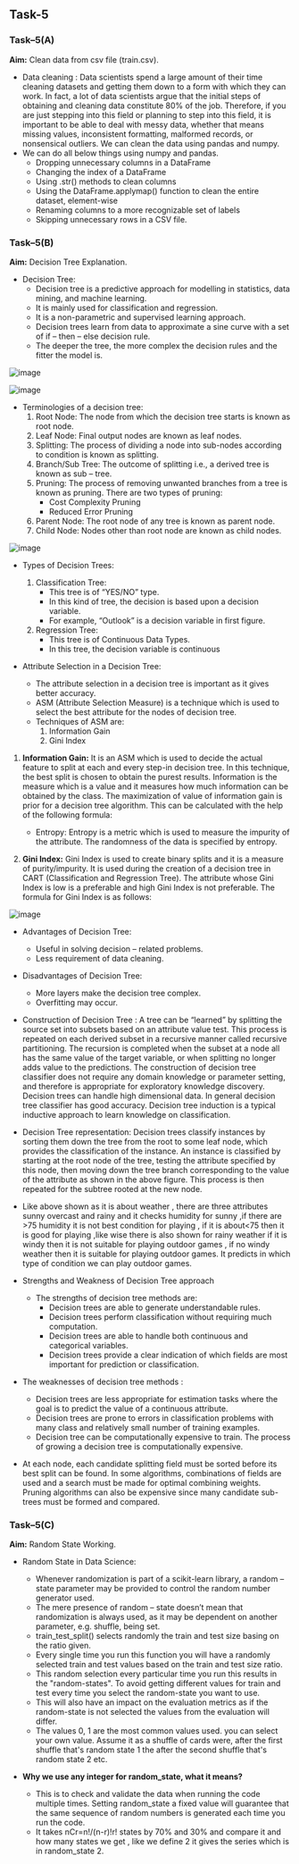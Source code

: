## Task-5

### Task–5(A)

**Aim:** Clean data from csv file (train.csv).

-   Data cleaning : Data scientists spend a large amount of their time cleaning datasets and getting them down to a form with which they can work. In fact, a lot of data scientists argue that the initial steps of obtaining and cleaning data constitute 80% of the job.
Therefore, if you are just stepping into this field or planning to step into this field, it is important to be able to deal with messy data, whether that means missing values, inconsistent formatting, malformed records, or nonsensical outliers. We can clean the data using pandas and numpy.
-   We can do all below things using numpy and pandas.
    *   Dropping unnecessary columns in a DataFrame
    *   Changing the index of a DataFrame
    *   Using .str() methods to clean columns
    *   Using the DataFrame.applymap() function to clean the entire dataset, element-wise
    *   Renaming columns to a more recognizable set of labels
    *   Skipping unnecessary rows in a CSV file.


### Task–5(B)

**Aim:** Decision Tree Explanation.
-   Decision Tree:
    *   Decision tree is a predictive approach for modelling in statistics, data mining, and machine learning.
    *   It is mainly used for classification and regression.
    *   It is a non-parametric and supervised learning approach.
    *   Decision trees learn from data to approximate a sine curve with a set of if – then – else decision rule.
    *   The deeper the tree, the more complex the decision rules and the fitter the model is.

![image](https://user-images.githubusercontent.com/72680045/120965573-b158e100-c782-11eb-91bd-03e5c1251654.png)

![image](https://user-images.githubusercontent.com/72680045/120966756-4d371c80-c784-11eb-921d-df138c0dbb78.png)


-   Terminologies of a decision tree:
    1.	Root Node: The node from which the decision tree starts is known as root node.
    2.	Leaf Node: Final output nodes are known as leaf nodes.
    3.	Splitting: The process of dividing a node into sub-nodes according to condition is known as splitting.
    4.	Branch/Sub Tree: The outcome of splitting i.e., a derived tree is known as sub – tree.
    5.	Pruning: The process of removing unwanted branches from a tree is known as pruning. There are two types of pruning: 
        *   Cost Complexity Pruning
        *   Reduced Error Pruning
    6.	Parent Node: The root node of any tree is known as parent node.
    7.	Child Node: Nodes other than root node are known as child nodes.

![image](https://user-images.githubusercontent.com/72680045/120965692-d8afae00-c782-11eb-8214-86840b6bb107.png)


-   Types of Decision Trees:
    1.	Classification Tree:
        *   This tree is of “YES/NO” type.
        *   In this kind of tree, the decision is based upon a decision variable. 
        *   For example, “Outlook” is a decision variable in first figure.
    2.	Regression Tree:
        *   This tree is of Continuous Data Types.
        *   In this tree, the decision variable is continuous 

-   Attribute Selection in a Decision Tree:
    *   The attribute selection in a decision tree is important as it gives better accuracy. 
    *   ASM (Attribute Selection Measure) is a technique which is used to select the best attribute for the nodes of decision tree. 
    *   Techniques of ASM are:
        1.	Information Gain
        2.	Gini Index

1.  **Information Gain:** It is an ASM which is used to decide the actual feature to split at each and every step-in decision tree. In this technique, the best split is chosen to obtain the purest results. Information is the measure which is a value and it measures how much information can be obtained by the class. The maximization of value of information gain is prior for a decision tree algorithm. This can be calculated with the help of the following formula:

    -   Entropy: Entropy is a metric which is used to measure the impurity of the attribute.  The randomness of the data is specified by entropy.
    
2.  **Gini Index:** Gini Index is used to create binary splits and it is a measure of purity/impurity. It is used during the creation of a decision tree in CART (Classification and Regression Tree). The attribute whose Gini Index is low is a preferable and high Gini Index is not preferable. The formula for Gini Index is as follows:

![image](https://user-images.githubusercontent.com/72680045/120965784-f54be600-c782-11eb-874c-74421f1e9815.png)

-   Advantages of Decision Tree:
    *   Useful in solving decision – related problems.
    *   Less requirement of data cleaning.

-   Disadvantages of Decision Tree:
    *   More layers make the decision tree complex.
    *   Overfitting may occur.

-   Construction of Decision Tree : A tree can be “learned” by splitting the source set into subsets based on an attribute value test. This process is repeated on each derived subset in a recursive manner called recursive partitioning. The recursion is completed when the subset at a node all has the same value of the target variable, or when splitting no longer adds value to the predictions. The construction of decision tree classifier does not require any domain knowledge or parameter setting, and therefore is appropriate for exploratory knowledge discovery. Decision trees can handle high dimensional data. In general decision tree classifier has good accuracy. Decision tree induction is a typical inductive approach to learn knowledge on classification.

-   Decision Tree representation: Decision trees classify instances by sorting them down the tree from the root to some leaf node, which provides the classification of the instance. An instance is classified by starting at the root node of the tree, testing the attribute specified by this node, then moving down the tree branch corresponding to the value of the attribute as shown in the above figure. This process is then repeated for the subtree rooted at the new node.

-   Like above shown as it is about weather , there are three attributes sunny overcast and rainy and it checks humidity for sunny ,if there are >75 humidity it is not best condition for playing , if it is about<75 then it is good for playing ,like wise there is also shown for rainy weather if it is windy then it is not suitable for playing outdoor games , if no windy weather then it is suitable for playing outdoor games. It predicts in which type of condition we can play outdoor games.

-   Strengths and Weakness of Decision Tree approach
    *   The strengths of decision tree methods are:
        *   Decision trees are able to generate understandable rules.
        *   Decision trees perform classification without requiring much computation.
        *   Decision trees are able to handle both continuous and categorical variables.
        *   Decision trees provide a clear indication of which fields are most important for prediction or classification.

-   The weaknesses of decision tree methods :
    *   Decision trees are less appropriate for estimation tasks where the goal is to predict the value of a continuous attribute.
    *   Decision trees are prone to errors in classification problems with many class and relatively small number of training examples.
    *   Decision tree can be computationally expensive to train. The process of growing a decision tree is computationally expensive.
    
-   At each node, each candidate splitting field must be sorted before its best split can be found. In some algorithms, combinations of fields are used and a search must be made for optimal combining weights. Pruning algorithms can also be expensive since many candidate sub-trees must be formed and compared.



### Task–5(C)
**Aim:** Random State Working.

-   Random State in Data Science:
    *   Whenever randomization is part of a scikit-learn library, a random – state parameter may be provided to control the random number generator used.
    *   The mere presence of random – state doesn’t mean that randomization is always used, as it may be dependent on another parameter, e.g. shuffle, being set.
    *   train_test_split() selects randomly the train and test size basing on the ratio given. 
    *   Every single time you run this function you will have a randomly selected train and test values based on the train and test size ratio. 
    *   This random selection every particular time you run this results in the "random-states". To avoid getting different values for train and test every time you select the random-state you want to use. 
    *   This will also have an impact on the evaluation metrics as if the random-state is not selected the values from the evaluation will differ. 
    *   The values 0, 1 are the most common values used. you can select your own value. Assume it as a shuffle of cards were, after the first shuffle that's random state 1 the after the second shuffle that's random state 2 etc.

-   **Why we use any integer for random_state, what it means?**
    *   This is to check and validate the data when running the code multiple times. Setting random_state a fixed value will guarantee that the same sequence of random numbers is generated each time you run the code.
    *   It takes nCr=n!/(n-r)!r! states by 70% and 30% and compare it and how many states we get , like we define 2 it gives the series which is in random_state 2.



